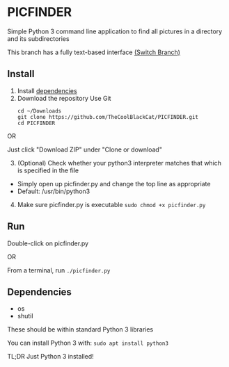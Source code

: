 # PICFINDER
Simple Python 3 command line application to find all pictures in a directory and its subdirectories

This branch has a fully text-based interface [(Switch Branch)](https://github.com/TheCoolBlackCat/PICFINDER/tree/gui)

## Install
1. Install [dependencies](#dependencies)
2. Download the repository
  Use Git
    ```
    cd ~/Downloads
    git clone https://github.com/TheCoolBlackCat/PICFINDER.git
    cd PICFINDER
    ```

  OR

  Just click "Download ZIP" under "Clone or download"

3. (Optional) Check whether your python3 interpreter matches that which is specified in the file
 * Simply open up picfinder.py and change the top line as appropriate
 * Default: /usr/bin/python3
4. Make sure picfinder.py is executable
    ```sudo chmod +x picfinder.py```

## Run
Double-click on picfinder.py

OR

From a terminal, run ```./picfinder.py```

## Dependencies
* os
* shutil

These should be within standard Python 3 libraries

You can install Python 3 with: ```sudo apt install python3```

TL;DR Just Python 3 installed!
